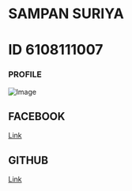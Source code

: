 # SAMPAN SURIYA
# ID 6108111007
### PROFILE
![Image](http://sampan6108111007.github.io/mycool/black.jpg)


## FACEBOOK 
[Link](https://www.facebook.com/profile.php?id=100029279708428)

## GITHUB 
[Link](https://sampan6108111007.github.io/MYPROFILE/hello.htm)

